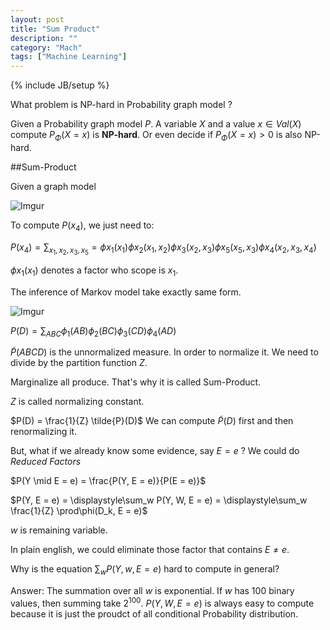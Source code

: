 ```yaml
---
layout: post
title: "Sum Product"
description: ""
category: "Mach"
tags: ["Machine Learning"]
---
```

{% include JB/setup %}

<!--more-->

What problem is NP-hard in Probability graph model ?

Given a Probability graph model $P$. A variable $X$ and a value $x \in Val(X)$ compute $P_\Phi(X = x)$ is 
**NP-hard**. Or even decide if $P_\Phi(X = x) > 0$ is also NP-hard.

##Sum-Product

Given a graph model

![Imgur](http://i.imgur.com/9BmZ03n.png)

To compute $P(x_4)$, we just need to:

$P(x_4) = \displaystyle\sum_{x_1,x_2,x_3,x_5} = \phi x_1(x_1) \phi x_2(x_1, x_2) \phi x_3(x_2, x_3) \phi x_5(x_5, x_3) \phi x_4(x_2, x_3, x_4)$

$\phi x_1(x_1)$ denotes a factor who scope is $x_1$.

The inference of Markov model take exactly same form.

![Imgur](http://i.imgur.com/1KwcJDP.png?1)

$P(D) = \displaystyle\sum_{ABC} \phi_1(AB)\phi_2(BC)\phi_3(CD)\phi_4(AD)$

$\tilde{P}(ABCD)$ is the unnormalized measure. In order to normalize it. We need to divide by the partition function $Z$.

Marginalize all produce. That's why it is called Sum-Product.

$Z$ is called normalizing constant.

$P(D) = \frac{1}{Z} \tilde{P}(D)$ We can compute $\tilde{P}(D)$ first and then renormalizing it.

But, what if we already know some evidence, say $E = e$ ? We could do *Reduced Factors*

$P(Y \mid E = e) = \frac{P(Y, E = e)}{P(E = e)}$

$P(Y, E = e) = \displaystyle\sum_w P(Y, W, E = e) = \displaystyle\sum_w \frac{1}{Z} \prod\phi(D_k, E = e)$

$w$ is remaining variable. 

In plain english, we could eliminate those factor that contains $E \neq e$.

Why is the equation $\displaystyle\sum_w P(Y, w, E = e)$ hard to compute in general?

Answer: The summation over all $w$ is exponential. If $w$ has 100 binary values, then summing take $2^{100}$.
$P(Y, W, E = e)$ is always easy to compute because it is just the proudct of all conditional Probability distribution.



